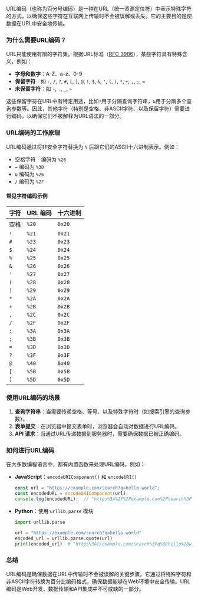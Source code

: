 URL编码（也称为百分号编码）是一种在URL（统一资源定位符）中表示特殊字符的方式，以确保这些字符在互联网上传输时不会被误解或丢失。它的主要目的是使数据在URL中安全地传输。

### 为什么需要URL编码？

URL只能使用有限的字符集。根据URL标准（[RFC 3986](https://tools.ietf.org/html/rfc3986)），某些字符具有特殊含义，例如：

- **字母和数字**：A-Z、a-z、0-9
- **保留字符**：如 `:`, `/`, `?`, `#`, `[`, `]`, `@`, `!`, `$`, `&`, `'`, `(`, `)`, `*`, `+`, `,`, `;`, `=`
- **未保留字符**：如 `-`, `.`, `_`, `~`

这些保留字符在URL中有特定用途，比如`?`用于分隔查询字符串，`&`用于分隔多个查询参数等。因此，其他字符（特别是空格、非ASCII字符、以及保留字符）需要进行编码，以确保它们不被解释为URL语法的一部分。

### URL编码的工作原理

URL编码通过将非安全字符替换为 `%` 后跟它们的ASCII十六进制表示。例如：

- 空格字符 ` ` 编码为 `%20`
- `=` 编码为 `%3D`
- `&` 编码为 `%26`
- `/` 编码为 `%2F`

#### 常见字符编码示例

| 字符 | URL 编码 | 十六进制 |
| ---- | -------- | -------- |
| 空格 | `%20`    | `0x20`   |
| `!`  | `%21`    | `0x21`   |
| `#`  | `%23`    | `0x23`   |
| `$`  | `%24`    | `0x24`   |
| `%`  | `%25`    | `0x25`   |
| `&`  | `%26`    | `0x26`   |
| `'`  | `%27`    | `0x27`   |
| `(`  | `%28`    | `0x28`   |
| `)`  | `%29`    | `0x29`   |
| `*`  | `%2A`    | `0x2A`   |
| `+`  | `%2B`    | `0x2B`   |
| `,`  | `%2C`    | `0x2C`   |
| `/`  | `%2F`    | `0x2F`   |
| `:`  | `%3A`    | `0x3A`   |
| `;`  | `%3B`    | `0x3B`   |
| `=`  | `%3D`    | `0x3D`   |
| `?`  | `%3F`    | `0x3F`   |
| `@`  | `%40`    | `0x40`   |
| `[`  | `%5B`    | `0x5B`   |
| `]`  | `%5D`    | `0x5D`   |

### 使用URL编码的场景

1. **查询字符串**：当需要传递空格、等号、以及特殊字符时（如搜索引擎的查询参数）。
2. **表单提交**：在浏览器中提交表单时，浏览器会自动对数据进行URL编码。
3. **API 请求**：当通过URL传递数据到服务器时，需要确保数据已被正确编码。

### 如何进行URL编码

在大多数编程语言中，都有内置函数来处理URL编码。例如：

- **JavaScript**：`encodeURIComponent()` 和 `encodeURI()`
  
  ```javascript
  const url = "https://example.com/search?q=hello world";
  const encodedURL = encodeURIComponent(url);
  console.log(encodedURL);  // "https%3A%2F%2Fexample.com%2Fsearch%3Fq%3Dhello%20world"
  ```

- **Python**：使用 `urllib.parse` 模块

  ```python
  import urllib.parse
  
  url = "https://example.com/search?q=hello world"
  encoded_url = urllib.parse.quote(url)
  print(encoded_url)  # "https%3A//example.com/search%3Fq%3Dhello%20world"
  ```

### 总结

URL编码是确保数据在URL中传输时不会被误解的关键步骤。它通过将特殊字符和非ASCII字符转换为百分比编码格式，确保数据能够在Web环境中安全传输。URL编码是Web开发、数据传输和API集成中不可或缺的一部分。





